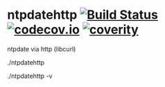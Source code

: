 # ntpdatehttp [![Build Status](https://travis-ci.org/katakk/ntpdatehttp.svg?branch=master)](https://travis-ci.org/katakk/ntpdatehttp) [![codecov.io](https://codecov.io/github/katakk/ntpdatehttp/coverage.svg?branch=master)](https://codecov.io/github/katakk/ntpdatehttp?branch=master) [![coverity](https://scan.coverity.com/projects/11535/badge.svg)](https://scan.coverity.com/projects/katakk-ntpdatehttp)

ntpdate via http (libcurl)

./ntpdatehttp

./ntpdatehttp -v


